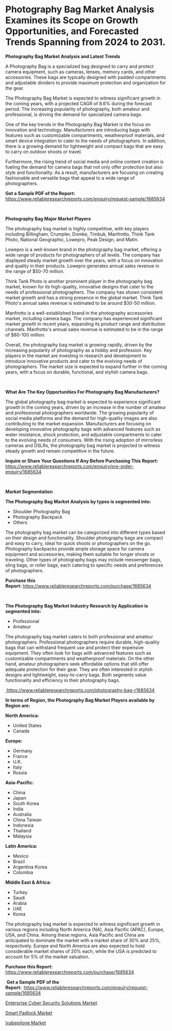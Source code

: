 <p><h1>Photography Bag Market Analysis Examines its Scope on Growth Opportunities, and Forecasted Trends Spanning from 2024 to 2031.</h1></p><p><strong>Photography Bag Market Analysis and Latest Trends</strong></p>
<p><p>A Photography Bag is a specialized bag designed to carry and protect camera equipment, such as cameras, lenses, memory cards, and other accessories. These bags are typically designed with padded compartments and adjustable dividers to provide maximum protection and organization for the gear.</p><p>The Photography Bag Market is expected to witness significant growth in the coming years, with a projected CAGR of 8.6% during the forecast period. The increasing popularity of photography, both amateur and professional, is driving the demand for specialized camera bags.</p><p>One of the key trends in the Photography Bag Market is the focus on innovation and technology. Manufacturers are introducing bags with features such as customizable compartments, weatherproof materials, and smart device integration to cater to the needs of photographers. In addition, there is a growing demand for lightweight and compact bags that are easy to carry on outdoor shoots or travel.</p><p>Furthermore, the rising trend of social media and online content creation is fueling the demand for camera bags that not only offer protection but also style and functionality. As a result, manufacturers are focusing on creating fashionable and versatile bags that appeal to a wide range of photographers.</p></p>
<p><strong>Get a Sample PDF of the Report:&nbsp;</strong> <a href="https://www.reliableresearchreports.com/enquiry/request-sample/1685634">https://www.reliableresearchreports.com/enquiry/request-sample/1685634</a></p>
<p>&nbsp;</p>
<p><strong>Photography Bag Major Market Players</strong></p>
<p><p>The photography bag market is highly competitive, with key players including Billingham, Crumpler, Domke, Timbuk, Manfrotto, Think Tank Photo, National Geographic, Lowepro, Peak Design, and Matin. </p><p>Lowepro is a well-known brand in the photography bag market, offering a wide range of products for photographers of all levels. The company has displayed steady market growth over the years, with a focus on innovation and quality in their products. Lowepro generates annual sales revenue in the range of $50-70 million.</p><p>Think Tank Photo is another prominent player in the photography bag market, known for its high-quality, innovative designs that cater to the needs of professional photographers. The company has shown consistent market growth and has a strong presence in the global market. Think Tank Photo's annual sales revenue is estimated to be around $30-50 million.</p><p>Manfrotto is a well-established brand in the photography accessories market, including camera bags. The company has experienced significant market growth in recent years, expanding its product range and distribution channels. Manfrotto's annual sales revenue is estimated to be in the range of $80-100 million.</p><p>Overall, the photography bag market is growing rapidly, driven by the increasing popularity of photography as a hobby and profession. Key players in the market are investing in research and development to introduce innovative products and cater to the evolving needs of photographers. The market size is expected to expand further in the coming years, with a focus on durable, functional, and stylish camera bags.</p></p>
<p>&nbsp;</p>
<p><strong>What Are The Key Opportunities For Photography Bag Manufacturers?</strong></p>
<p><p>The global photography bag market is expected to experience significant growth in the coming years, driven by an increase in the number of amateur and professional photographers worldwide. The growing popularity of social media platforms and the demand for high-quality images are also contributing to the market expansion. Manufacturers are focusing on developing innovative photography bags with advanced features such as water resistance, shock protection, and adjustable compartments to cater to the evolving needs of consumers. With the rising adoption of mirrorless cameras and DSLRs, the photography bag market is projected to witness steady growth and remain competitive in the future.</p></p>
<p><strong>Inquire or Share Your Questions If Any Before Purchasing This Report:</strong> <a href="https://www.reliableresearchreports.com/enquiry/pre-order-enquiry/1685634">https://www.reliableresearchreports.com/enquiry/pre-order-enquiry/1685634</a></p>
<p>&nbsp;</p>
<p><strong>Market Segmentation</strong></p>
<p><strong>The Photography Bag Market Analysis by types is segmented into:</strong></p>
<p><ul><li>Shoulder Photography Bag</li><li>Photography Backpack</li><li>Others</li></ul></p>
<p><p>The photography bag market can be categorized into different types based on their design and functionality. Shoulder photography bags are compact and easy to carry, ideal for quick shoots or photographers on the go. Photography backpacks provide ample storage space for camera equipment and accessories, making them suitable for longer shoots or traveling. Other types of photography bags may include messenger bags, sling bags, or roller bags, each catering to specific needs and preferences of photographers.</p></p>
<p><strong>Purchase this Report:&nbsp;</strong><a href="https://www.reliableresearchreports.com/purchase/1685634">https://www.reliableresearchreports.com/purchase/1685634</a></p>
<p>&nbsp;</p>
<p><strong>The Photography Bag Market Industry Research by Application is segmented into:</strong></p>
<p><ul><li>Professional</li><li>Amateur</li></ul></p>
<p><p>The photography bag market caters to both professional and amateur photographers. Professional photographers require durable, high-quality bags that can withstand frequent use and protect their expensive equipment. They often look for bags with advanced features such as customizable compartments and weatherproof materials. On the other hand, amateur photographers seek affordable options that still offer adequate protection for their gear. They are often interested in stylish designs and lightweight, easy-to-carry bags. Both segments value functionality and efficiency in their photography bags.</p></p>
<p><a href="https://www.reliableresearchreports.com/photography-bag-r1685634">&nbsp;https://www.reliableresearchreports.com/photography-bag-r1685634</a></p>
<p><strong>In terms of Region, the Photography Bag Market Players available by Region are:</strong></p>
<p>
    <p> <strong> North America: </strong>
        <ul>
            <li>United States</li>
            <li>Canada</li>
        </ul>
        </p> 
    <p> <strong> Europe: </strong>
        <ul>
            <li>Germany</li>
            <li>France</li>
            <li>U.K.</li>
            <li>Italy</li>
            <li>Russia</li>
        </ul>
        </p> 
    <p> <strong> Asia-Pacific: </strong>
        <ul>
            <li>China</li>
            <li>Japan</li>
            <li>South Korea</li>
            <li>India</li>
            <li>Australia</li>
            <li>China Taiwan</li>
            <li>Indonesia</li>
            <li>Thailand</li>
            <li>Malaysia</li>
        </ul>
        </p> 
    <p> <strong> Latin America: </strong>
        <ul>
            <li>Mexico</li>
            <li>Brazil</li>
            <li>Argentina Korea</li>
            <li>Colombia</li>
        </ul>
        </p> 
    <p> <strong> Middle East & Africa: </strong>
        <ul>
            <li>Turkey</li>
            <li>Saudi</li>
            <li>Arabia</li>
            <li>UAE</li>
            <li>Korea</li>
        </ul>
    </p>
    </p>
<p><p>The photography bag market is expected to witness significant growth in various regions including North America (NA), Asia Pacific (APAC), Europe, USA, and China. Among these regions, Asia Pacific and China are anticipated to dominate the market with a market share of 30% and 25%, respectively. Europe and North America are also expected to hold considerable market shares of 20% each, while the USA is predicted to account for 5% of the market valuation.</p></p>
<p><strong>Purchase this Report: </strong><a href="https://www.reliableresearchreports.com/purchase/1685634">https://www.reliableresearchreports.com/purchase/1685634</a></p>
<p>&nbsp;<strong>Get a Sample PDF of the Report:&nbsp;&nbsp;</strong><a href="https://www.reliableresearchreports.com/enquiry/request-sample/1685634">https://www.reliableresearchreports.com/enquiry/request-sample/1685634</a></p>
<p><strong></strong></p>
<p><p><a href="https://www.linkedin.com/pulse/enterprise-cyber-security-solutions-market-report-reveals-latest-lrsyc">Enterprise Cyber Security Solutions Market</a></p><p><a href="https://github.com/HarmonyBogan1944/Market-Research-Report-List-1/blob/main/smart-padlock-market.md">Smart Padlock Market</a></p><p><a href="https://www.linkedin.com/pulse/ixabepilone-market-report-reveals-latest-trends-growth-opportunities-fn8qc">Ixabepilone Market</a></p></p>